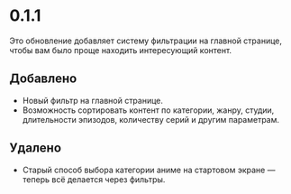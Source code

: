 # 0.1.1

Это обновление добавляет систему фильтрации на главной странице, чтобы вам было проще находить интересующий контент.

## Добавлено
- Новый фильтр на главной странице.
- Возможность сортировать контент по категории, жанру, студии, длительности эпизодов, количеству серий и другим параметрам.

## Удалено
- Старый способ выбора категории аниме на стартовом экране — теперь всё делается через фильтры.